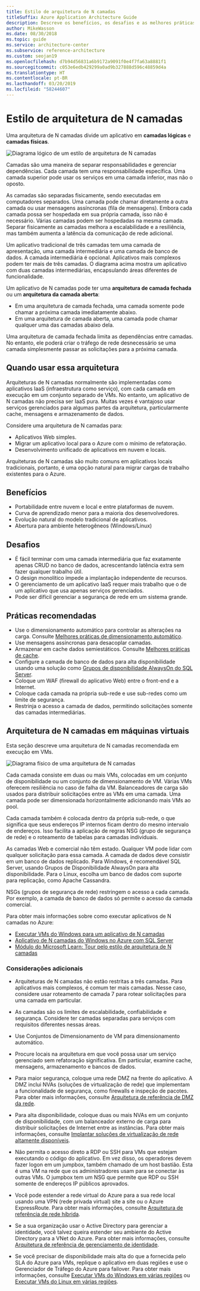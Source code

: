 ```yaml
---
title: Estilo de arquitetura de N camadas
titleSuffix: Azure Application Architecture Guide
description: Descreve os benefícios, os desafios e as melhores práticas para arquiteturas de N camadas no Azure
author: MikeWasson
ms.date: 08/30/2018
ms.topic: guide
ms.service: architecture-center
ms.subservice: reference-architecture
ms.custom: seojan19
ms.openlocfilehash: d7b94d56831a6b9172a9091f0e4f7fa63a8881f1
ms.sourcegitcommit: c053e6edb429299a0ad9b327888d596c48859d4a
ms.translationtype: HT
ms.contentlocale: pt-BR
ms.lasthandoff: 03/20/2019
ms.locfileid: "58244607"
---
```

# <a name="n-tier-architecture-style"></a>Estilo de arquitetura de N camadas

Uma arquitetura de N camadas divide um aplicativo em **camadas lógicas** e **camadas físicas**.

![Diagrama lógico de um estilo de arquitetura de N camadas](./images/n-tier-logical.svg)

Camadas são uma maneira de separar responsabilidades e gerenciar dependências. Cada camada tem uma responsabilidade específica. Uma camada superior pode usar os serviços em uma camada inferior, mas não o oposto.

As camadas são separadas fisicamente, sendo executadas em computadores separados. Uma camada pode chamar diretamente a outra camada ou usar mensagens assíncronas (fila de mensagens). Embora cada camada possa ser hospedada em sua própria camada, isso não é necessário. Várias camadas podem ser hospedadas na mesma camada. Separar fisicamente as camadas melhora a escalabilidade e a resiliência, mas também aumenta a latência da comunicação de rede adicional.

Um aplicativo tradicional de três camadas tem uma camada de apresentação, uma camada intermediária e uma camada de banco de dados. A camada intermediária é opcional. Aplicativos mais complexos podem ter mais de três camadas. O diagrama acima mostra um aplicativo com duas camadas intermediárias, encapsulando áreas diferentes de funcionalidade.

Um aplicativo de N camadas pode ter uma **arquitetura de camada fechada** ou um **arquitetura da camada aberta**:

- Em uma arquitetura de camada fechada, uma camada somente pode chamar a próxima camada imediatamente abaixo.
- Em uma arquitetura de camada aberta, uma camada pode chamar qualquer uma das camadas abaixo dela.

Uma arquitetura de camada fechada limita as dependências entre camadas. No entanto, ele poderá criar o tráfego de rede desnecessário se uma camada simplesmente passar as solicitações para a próxima camada.

## <a name="when-to-use-this-architecture"></a>Quando usar essa arquitetura

Arquiteturas de N camadas normalmente são implementadas como aplicativos IaaS (infraestrutura como serviço), com cada camada em execução em um conjunto separado de VMs. No entanto, um aplicativo de N camadas não precisa ser IaaS pura. Muitas vezes é vantajoso usar serviços gerenciados para algumas partes da arquitetura, particularmente cache, mensagens e armazenamento de dados.

Considere uma arquitetura de N camadas para:

- Aplicativos Web simples.
- Migrar um aplicativo local para o Azure com o mínimo de refatoração.
- Desenvolvimento unificado de aplicativos em nuvem e locais.

Arquiteturas de N camadas são muito comuns em aplicativos locais tradicionais, portanto, é uma opção natural para migrar cargas de trabalho existentes para o Azure.

## <a name="benefits"></a>Benefícios

- Portabilidade entre nuvem e local e entre plataformas de nuvem.
- Curva de aprendizado menor para a maioria dos desenvolvedores.
- Evolução natural do modelo tradicional de aplicativos.
- Abertura para ambiente heterogêneos (Windows/Linux)

## <a name="challenges"></a>Desafios

- É fácil terminar com uma camada intermediária que faz exatamente apenas CRUD no banco de dados, acrescentando latência extra sem fazer qualquer trabalho útil.
- O design monolítico impede a implantação independente de recursos.
- O gerenciamento de um aplicativo IaaS requer mais trabalho que o de um aplicativo que usa apenas serviços gerenciados.
- Pode ser difícil gerenciar a segurança de rede em um sistema grande.

## <a name="best-practices"></a>Práticas recomendadas

- Use o dimensionamento automático para controlar as alterações na carga. Consulte [Melhores práticas de dimensionamento automático][autoscaling].
- Use mensagens assíncronas para desacoplar camadas.
- Armazenar em cache dados semiestáticos. Consulte [Melhores práticas de cache][caching].
- Configure a camada de banco de dados para alta disponibilidade usando uma solução como [Grupos de disponibilidade AlwaysOn do SQL Server][sql-always-on].
- Coloque um WAF (firewall do aplicativo Web) entre o front-end e a Internet.
- Coloque cada camada na própria sub-rede e use sub-redes como um limite de segurança.
- Restrinja o acesso a camada de dados, permitindo solicitações somente das camadas intermediárias.

## <a name="n-tier-architecture-on-virtual-machines"></a>Arquitetura de N camadas em máquinas virtuais

Esta seção descreve uma arquitetura de N camadas recomendada em execução em VMs.

![Diagrama físico de uma arquitetura de N camadas](./images/n-tier-physical.png)

Cada camada consiste em duas ou mais VMs, colocadas em um conjunto de disponibilidade ou um conjunto de dimensionamento de VM. Várias VMs oferecem resiliência no caso de falha da VM. Balanceadores de carga são usados para distribuir solicitações entre as VMs em uma camada. Uma camada pode ser dimensionada horizontalmente adicionando mais VMs ao pool.

Cada camada também é colocada dentro da própria sub-rede, o que significa que seus endereços IP internos ficam dentro do mesmo intervalo de endereços. Isso facilita a aplicação de regras NSG (grupo de segurança de rede) e o roteamento de tabelas para camadas individuais.

As camadas Web e comercial não têm estado. Qualquer VM pode lidar com qualquer solicitação para essa camada. A camada de dados deve consistir em um banco de dados replicado. Para Windows, é recomendável SQL Server, usando Grupos de Disponibilidade AlwaysOn para alta disponibilidade. Para o Linux, escolha um banco de dados com suporte para replicação, como Apache Cassandra.

NSGs (grupos de segurança de rede) restringem o acesso a cada camada. Por exemplo, a camada de banco de dados só permite o acesso da camada comercial.

Para obter mais informações sobre como executar aplicativos de N camadas no Azure:

- [Executar VMs do Windows para um aplicativo de N camadas][n-tier-windows]
- [Aplicativo de N camadas do Windows no Azure com SQL Server][n-tier-linux]
- [Módulo do Microsoft Learn: Tour pelo estilo de arquitetura de N camadas](/learn/modules/n-tier-architecture/)

### <a name="additional-considerations"></a>Considerações adicionais

- Arquiteturas de N camadas não estão restritas a três camadas. Para aplicativos mais complexos, é comum ter mais camadas. Nesse caso, considere usar roteamento de camada 7 para rotear solicitações para uma camada em particular.

- As camadas são os limites de escalabilidade, confiabilidade e segurança. Considere ter camadas separadas para serviços com requisitos diferentes nessas áreas.

- Use Conjuntos de Dimensionamento de VM para dimensionamento automático.

- Procure locais na arquitetura em que você possa usar um serviço gerenciado sem refatoração significativa. Em particular, examine cache, mensagens, armazenamento e bancos de dados.

- Para maior segurança, coloque uma rede DMZ na frente do aplicativo. A DMZ inclui NVAs (soluções de virtualização de rede) que implementam a funcionalidade de segurança, como firewalls e inspeção de pacotes. Para obter mais informações, consulte [Arquitetura de referência de DMZ da rede][dmz].

- Para alta disponibilidade, coloque duas ou mais NVAs em um conjunto de disponibilidade, com um balanceador externo de carga para distribuir solicitações de Internet entre as instâncias. Para obter mais informações, consulte [Implantar soluções de virtualização de rede altamente disponíveis][ha-nva].

- Não permita o acesso direto a RDP ou SSH para VMs que estejam executando o código do aplicativo. Em vez disso, os operadores devem fazer logon em um jumpbox, também chamado de um host bastião. Esta é uma VM na rede que os administradores usam para se conectar às outras VMs. O jumpbox tem um NSG que permite que RDP ou SSH somente de endereços IP públicos aprovados.

- Você pode estender a rede virtual do Azure para a sua rede local usando uma VPN (rede privada virtual) site a site ou o Azure ExpressRoute. Para obter mais informações, consulte [Arquitetura de referência de rede híbrida][hybrid-network].

- Se a sua organização usar o Active Directory para gerenciar a identidade, você talvez queira estender seu ambiente do Active Directory para a VNet do Azure. Para obter mais informações, consulte [Arquitetura de referência de gerenciamento de identidade][identity].

- Se você precisar de disponibilidade mais alta do que a fornecida pelo SLA do Azure para VMs, replique o aplicativo em duas regiões e use o Gerenciador de Tráfego do Azure para failover. Para obter mais informações, consulte [Executar VMs do Windows em várias regiões][multiregion-windows] ou [Executar VMs do Linux em várias regiões][multiregion-linux].

[autoscaling]: ../../best-practices/auto-scaling.md
[caching]: ../../best-practices/caching.md
[dmz]: ../../reference-architectures/dmz/index.md
[ha-nva]: ../../reference-architectures/dmz/nva-ha.md
[hybrid-network]: ../../reference-architectures/hybrid-networking/index.md
[identity]: ../../reference-architectures/identity/index.md
[multiregion-linux]: ../../reference-architectures/virtual-machines-linux/multi-region-application.md
[multiregion-windows]: ../../reference-architectures/virtual-machines-windows/multi-region-application.md
[n-tier-linux]: ../../reference-architectures/virtual-machines-linux/n-tier.md
[n-tier-windows]: ../../reference-architectures/virtual-machines-windows/n-tier.md
[sql-always-on]: /sql/database-engine/availability-groups/windows/always-on-availability-groups-sql-server